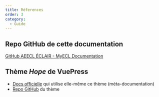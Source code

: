 ```yaml
---
title: Réferences
order: 3
category:
  - Guide
---
```


## Repo GitHub de cette documentation

[GitHub AEECL ÉCLAIR - MyECL Documentation](https://github.com/aeecleclair/myecl-documentation)

## Thème _Hope_ de VuePress

- [Docs officielle](https://theme-hope.vuejs.press/get-started/) qui utilise elle-même ce thème (méta-documentation)
- [Repo GitHub](https://github.com/vuepress-theme-hope/vuepress-theme-hope/tree/main/docs/theme/src/get-started) du thème
